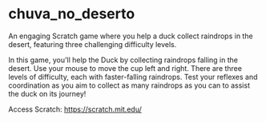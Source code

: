 # chuva_no_deserto
An engaging Scratch game where you help a duck collect raindrops in the desert, featuring three challenging difficulty levels.

In this game, you'll help the Duck by collecting raindrops falling in the desert. Use your mouse to move the cup left and right. There are three levels of difficulty, each with faster-falling raindrops. Test your reflexes and coordination as you aim to collect as many raindrops as you can to assist the duck on its journey!

Access Scratch: https://scratch.mit.edu/
